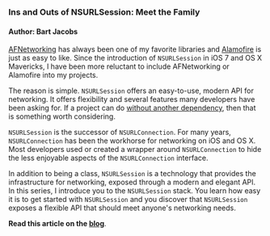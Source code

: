### Ins and Outs of NSURLSession: Meet the Family

#### Author: Bart Jacobs

[AFNetworking](https://github.com/AFNetworking/AFNetworking) has always been one of my favorite libraries and  [Alamofire](https://github.com/Alamofire/Alamofire) is just as easy to like. Since the introduction of `NSURLSession` in iOS 7 and OS X Mavericks, I have been more reluctant to include AFNetworking or Alamofire into my projects.

The reason is simple. `NSURLSession` offers an easy-to-use, modern API for networking. It offers flexibility and several features many developers have been asking for. If a project can do [without another dependency](http://bartjacobs.com/what-is-the-weakest-link-of-your-application/), then that is something worth considering.

`NSURLSession` is the successor of `NSURLConnection`. For many years, `NSURLConnection` has been the workhorse for networking on iOS and OS X. Most developers used or created a wrapper around `NSURLConnection` to hide the less enjoyable aspects of the `NSURLConnection` interface.

In addition to being a class, `NSURLSession` is a technology that provides the infrastructure for networking, exposed through a modern and elegant API. In this series, I introduce you to the `NSURLSession` stack. You learn how easy it is to get started with `NSURLSession` and you discover that `NSURLSession` exposes a flexible API that should meet anyone's networking needs.

**Read this article on the [blog](http://bartjacobs.com/ins-and-outs-of-nsurlsession-meet-the-family/)**.
